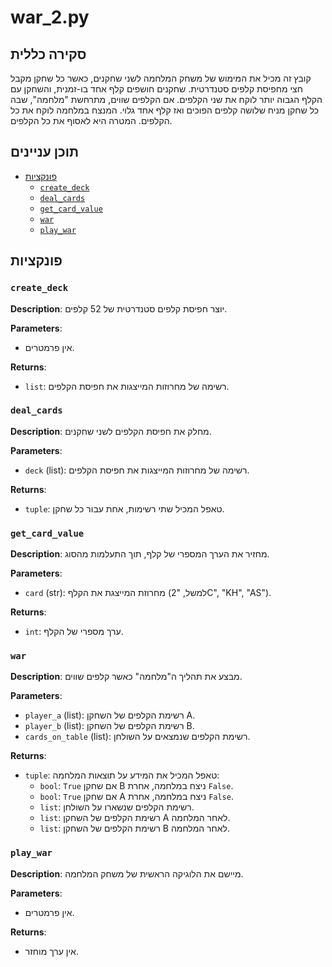 # war_2.py

## סקירה כללית

קובץ זה מכיל את המימוש של משחק המלחמה לשני שחקנים, כאשר כל שחקן מקבל חצי מחפיסת קלפים סטנדרטית. שחקנים חושפים קלף אחד בו-זמנית, והשחקן עם הקלף הגבוה יותר לוקח את שני הקלפים. אם הקלפים שווים, מתרחשת "מלחמה", שבה כל שחקן מניח שלושה קלפים הפוכים ואז קלף אחד גלוי. המנצח במלחמה לוקח את כל הקלפים. המטרה היא לאסוף את כל הקלפים.

## תוכן עניינים

- [פונקציות](#פונקציות)
  - [`create_deck`](#create_deck)
  - [`deal_cards`](#deal_cards)
  - [`get_card_value`](#get_card_value)
  - [`war`](#war)
  - [`play_war`](#play_war)

## פונקציות

### `create_deck`

**Description**: יוצר חפיסת קלפים סטנדרטית של 52 קלפים.

**Parameters**:
- אין פרמטרים.

**Returns**:
- `list`: רשימה של מחרוזות המייצגות את חפיסת הקלפים.

### `deal_cards`

**Description**: מחלק את חפיסת הקלפים לשני שחקנים.

**Parameters**:
- `deck` (list): רשימה של מחרוזות המייצגות את חפיסת הקלפים.

**Returns**:
- `tuple`: טאפל המכיל שתי רשימות, אחת עבור כל שחקן.

### `get_card_value`

**Description**: מחזיר את הערך המספרי של קלף, תוך התעלמות מהסוג.

**Parameters**:
- `card` (str): מחרוזת המייצגת את הקלף (למשל, "2C", "KH", "AS").

**Returns**:
- `int`: ערך מספרי של הקלף.

### `war`

**Description**: מבצע את תהליך ה"מלחמה" כאשר קלפים שווים.

**Parameters**:
- `player_a` (list): רשימת הקלפים של השחקן A.
- `player_b` (list): רשימת הקלפים של השחקן B.
- `cards_on_table` (list): רשימת הקלפים שנמצאים על השולחן.

**Returns**:
- `tuple`: טאפל המכיל את המידע על תוצאות המלחמה:
    - `bool`: `True` אם שחקן B ניצח במלחמה, אחרת `False`.
    - `bool`: `True` אם שחקן A ניצח במלחמה, אחרת `False`.
    - `list`: רשימת הקלפים שנשארו על השולחן.
    - `list`: רשימת הקלפים של השחקן A לאחר המלחמה.
    - `list`: רשימת הקלפים של השחקן B לאחר המלחמה.

### `play_war`

**Description**: מיישם את הלוגיקה הראשית של משחק המלחמה.

**Parameters**:
- אין פרמטרים.

**Returns**:
- אין ערך מוחזר.